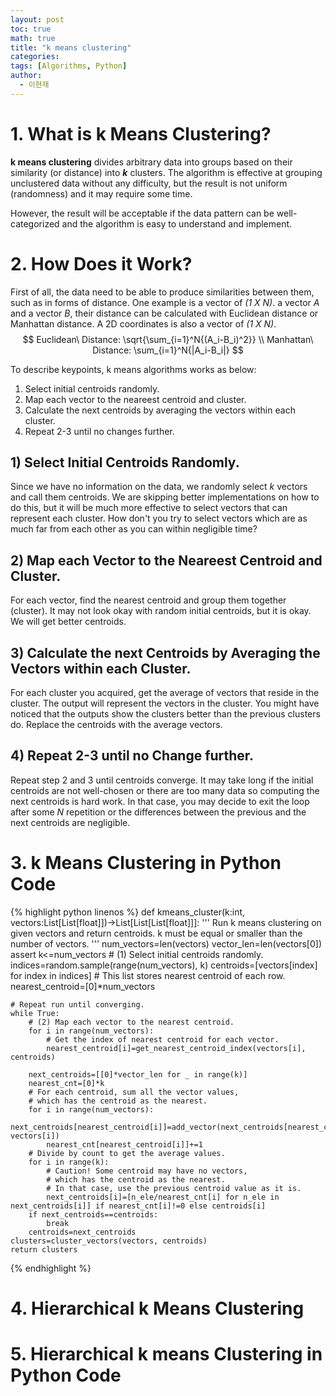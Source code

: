 ```yaml
---
layout: post
toc: true
math: true
title: "k means clustering"
categories: 
tags: [Algorithms, Python]
author:
  - 이현재
---
```


# 1. What is k Means Clustering?
<!-- image (unclustered->clustered) -->
**k means clustering** divides arbitrary data into groups
based on their similarity (or distance) into ***k*** clusters.
The algorithm is effective at grouping unclustered data
without any difficulty, but the result is not uniform (randomness)
and it may require some time.

However, the result will be acceptable if the data pattern can be
well-categorized and the algorithm is easy to understand and implement.

# 2. How Does it Work?
First of all, the data need to be able to produce similarities between them,
such as in forms of distance. One example is a vector of *(1 X N)*.
a vector *A* and a vector *B*, their distance can be calculated with
Euclidean distance or Manhattan distance.
A 2D coordinates is also a vector of *(1 X N)*.
$$
Euclidean\ Distance: \sqrt{\sum_{i=1}^N{(A_i-B_i)^2}}
\\
Manhattan\ Distance: \sum_{i=1}^N{|A_i-B_i|}
$$

To describe keypoints, k means algorithms works as below:
1. Select initial centroids randomly.
2. Map each vector to the neareest centroid and cluster.
3. Calculate the next centroids by averaging the vectors within each cluster.
4. Repeat 2-3 until no changes further.

<!-- image (step 1-4) -->

## 1) Select Initial Centroids Randomly.
Since we have no information on the data, we randomly select
*k* vectors and call them centroids. We are skipping better implementations
on how to do this, but it will be much more effective to select vectors
that can represent each cluster. How don't you try to select vectors which
are as much far from each other as you can within negligible time?

## 2) Map each Vector to the Neareest Centroid and Cluster.
For each vector, find the nearest centroid and group them together (cluster).
It may not look okay with random initial centroids, but it is okay.
We will get better centroids.

## 3) Calculate the next Centroids by Averaging the Vectors within each Cluster.
For each cluster you acquired, get the average of vectors that reside in
the cluster. The output will represent the vectors in the cluster.
You might have noticed that the outputs show the clusters better than
the previous clusters do. Replace the centroids with the average vectors.

## 4) Repeat 2-3 until no Change further.
Repeat step 2 and 3 until centroids converge. It may take long if the initial
centroids are not well-chosen or there are too many data so computing the
next centroids is hard work. In that case, you may decide to exit the loop
after some *N* repetition or the differences between the previous and
the next centroids are negligible.

# 3. k Means Clustering in Python Code
{% highlight python linenos %}
def kmeans_cluster(k:int, vectors:List[List[float]])->List[List[List[float]]]:
    ''' Run k means clustering on given vectors and return centroids.
        k must be equal or smaller than the number of vectors.
    '''
    num_vectors=len(vectors)
    vector_len=len(vectors[0])
    assert k<=num_vectors
    # (1) Select initial centroids randomly.
    indices=random.sample(range(num_vectors), k)
    centroids=[vectors[index] for index in indices]
    # This list stores nearest centroid of each row.
    nearest_centroid=[0]*num_vectors

    # Repeat run until converging.
    while True:
        # (2) Map each vector to the nearest centroid.
        for i in range(num_vectors):
            # Get the index of nearest centroid for each vector.
            nearest_centroid[i]=get_nearest_centroid_index(vectors[i], centroids)

        next_centroids=[[0]*vector_len for _ in range(k)]
        nearest_cnt=[0]*k
        # For each centroid, sum all the vector values,
        # which has the centroid as the nearest.
        for i in range(num_vectors):
            next_centroids[nearest_centroid[i]]=add_vector(next_centroids[nearest_centroid[i]], vectors[i])
            nearest_cnt[nearest_centroid[i]]+=1
        # Divide by count to get the average values.
        for i in range(k):
            # Caution! Some centroid may have no vectors,
            # which has the centroid as the nearest.
            # In that case, use the previous centroid value as it is.
            next_centroids[i]=[n_ele/nearest_cnt[i] for n_ele in next_centroids[i]] if nearest_cnt[i]!=0 else centroids[i]
        if next_centroids==centroids:
            break
        centroids=next_centroids
    clusters=cluster_vectors(vectors, centroids)
    return clusters
{% endhighlight %}



# 4. Hierarchical k Means Clustering


# 5. Hierarchical k means Clustering in Python Code